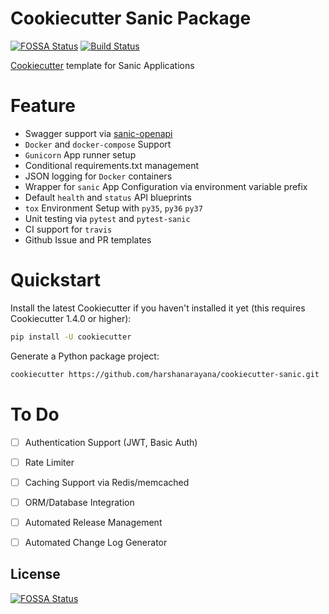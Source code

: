 # Cookiecutter Sanic Package
[![FOSSA Status](https://app.fossa.io/api/projects/git%2Bgithub.com%2Fharshanarayana%2Fcookiecutter-sanic.svg?type=shield)](https://app.fossa.io/projects/git%2Bgithub.com%2Fharshanarayana%2Fcookiecutter-sanic?ref=badge_shield)
[![Build Status](https://semaphoreci.com/api/v1/harshanarayana/cookiecutter-sanic/branches/master/badge.svg)](https://semaphoreci.com/harshanarayana/cookiecutter-sanic)

[Cookiecutter](https://github.com/audreyr/cookiecutter) template for Sanic Applications


# Feature
 
* Swagger support via [sanic-openapi](https://github.com/huge-success/sanic-openapi)
* `Docker` and `docker-compose` Support
* `Gunicorn` App runner setup
* Conditional requirements.txt management
* JSON logging for `Docker` containers
* Wrapper for `sanic` App Configuration via environment variable prefix
* Default `health` and `status` API blueprints
* `tox` Environment Setup with `py35`, `py36` `py37`
* Unit testing via `pytest` and `pytest-sanic`
* CI support for `travis`
* Github Issue and PR templates

# Quickstart
Install the latest Cookiecutter if you haven't installed it yet (this requires Cookiecutter 1.4.0 or higher):

```bash
pip install -U cookiecutter
```

Generate a Python package project:

```bash
cookiecutter https://github.com/harshanarayana/cookiecutter-sanic.git
```

# To Do

- [ ] Authentication Support (JWT, Basic Auth)
- [ ] Rate Limiter
- [ ] Caching Support via Redis/memcached
- [ ] ORM/Database Integration
- [ ] Automated Release Management
- [ ] Automated Change Log Generator


## License
[![FOSSA Status](https://app.fossa.io/api/projects/git%2Bgithub.com%2Fharshanarayana%2Fcookiecutter-sanic.svg?type=large)](https://app.fossa.io/projects/git%2Bgithub.com%2Fharshanarayana%2Fcookiecutter-sanic?ref=badge_large)